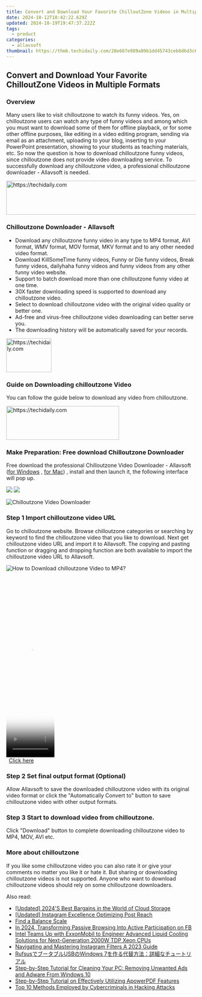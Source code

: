 ```yaml
---
title: Convert and Download Your Favorite ChilloutZone Videos in Multiple Formats
date: 2024-10-12T18:42:22.629Z
updated: 2024-10-19T19:47:37.222Z
tags:
  - product
categories:
  - allavsoft
thumbnail: https://thmb.techidaily.com/20e687e989a89b1dd45743ceb6d6d3c635644bf241cd4154d769e7b945709de7.jpg
---
```


## Convert and Download Your Favorite ChilloutZone Videos in Multiple Formats

### Overview

Many users like to visit chilloutzone to watch its funny videos. Yes, on chilloutzone users can watch any type of funny videos and among which you must want to download some of them for offline playback, or for some other offline purposes, like editing in a video editing program, sending via email as an attachment, uploading to your blog, inserting to your PowerPoint presentation, showing to your students as teaching materials, etc. So now the question is how to download chilloutzone funny videos, since chilloutzone does not provide video downloading service. To successfully download any chilloutzone video, a professional chilloutzone downloader - Allavsoft is needed.

<!-- affiliate ads begin -->
<a href="https://ephamedtechinc.pxf.io/c/5597632/2137209/26400" target="_top" id="2137209">
  <img src="//a.impactradius-go.com/display-ad/26400-2137209" border="0" alt="https://techidaily.com" width="728" height="90"/>
</a>
<img height="0" width="0" src="https://ephamedtechinc.pxf.io/i/5597632/2137209/26400" style="position:absolute;visibility:hidden;" border="0" />
<!-- affiliate ads end -->

### Chilloutzone Downloader - Allavsoft

* Download any chilloutzone funny video in any type to MP4 format, AVI format, WMV format, MOV format, MKV format and to any other needed video format.
* Download KillSomeTime funny videos, Funny or Die funny videos, Break funny videos, dailyhaha funny videos and funny videos from any other funny video website.
* Support to batch download more than one chilloutzone funny video at one time.
* 30X faster downloading speed is supported to download any chilloutzone video.
* Select to download chilloutzone video with the original video quality or better one.
* Ad-free and virus-free chilloutzone video downloading can better serve you.
* The downloading history will be automatically saved for your records.

<!-- affiliate ads begin -->
<a href="https://aligracehair.sjv.io/c/5597632/2135406/19272" target="_top" id="2135406">
  <img src="//a.impactradius-go.com/display-ad/19272-2135406" border="0" alt="https://techidaily.com" width="120" height="90"/>
</a>
<img height="0" width="0" src="https://aligracehair.sjv.io/i/5597632/2135406/19272" style="position:absolute;visibility:hidden;" border="0" />
<!-- affiliate ads end -->

### Guide on Downloading chilloutzone Video

You can follow the guide below to download any video from chilloutzone.

<!-- affiliate ads begin -->
<a href="https://aligracehair.sjv.io/c/5597632/1918714/19272" target="_top" id="1918714">
  <img src="//a.impactradius-go.com/display-ad/19272-1918714" border="0" alt="https://techidaily.com" width="300" height="90"/>
</a>
<img height="0" width="0" src="https://aligracehair.sjv.io/i/5597632/1918714/19272" style="position:absolute;visibility:hidden;" border="0" />
<!-- affiliate ads end -->

### Make Preparation: Free download Chilloutzone Downloader

Free download the professional Chilloutzone Video Downloader - Allavsoft ([for Windows](https://tools.techidaily.com/allavsoft/products/) , [for Mac](https://tools.techidaily.com/allavsoft/products/)) , install and then launch it, the following interface will pop up.

[![](https://www.allavsoft.com/how-to/../images/how-to/free-download-win.jpg)](https://tools.techidaily.com/allavsoft/products/) [![](https://www.allavsoft.com/how-to/../images/how-to/free-download-mac.jpg)](https://tools.techidaily.com/allavsoft/products/)

![Chilloutzone Video Downloader](https://www.allavsoft.com/how-to/../images/allavsoft/screen-shot-600.jpg)

### Step 1 Import chilloutzone video URL

Go to chilloutzone website. Browse chilloutzone categories or searching by keyword to find the chilloutzone video that you like to download. Next get chilloutzone video URL and import it to Allavsoft. The copying and pasting function or dragging and dropping function are both available to import the chilloutzone video URL to Allavsoft.

![How to Download chilloutzone Video to MP4?](https://www.allavsoft.com/how-to/../images/how-to/download-rtmp-video/download-rtmp-video.jpg)

<!-- affiliate ads begin -->
<span id="1975562">
					<video width="128" height="480" style="cursor:pointer"
           poster="//a.impactradius-go.com/display-clicktoplayimage/1975562.png"
           onclick="if(!this.playClicked){this.play();this.setAttribute('controls',true);this.playClicked=true;}">
	   <source src="//a.impactradius-go.com/display-ad/22993-1975562">
	   <img src="//a.impactradius-go.com/display-clicktoplayimage/1975562.png" style="border: none; height: 100%; width: 100%; object-fit: contain">
	</video>
	<div style="width:80px;text-align:center"><a href="javascript:window.open(decodeURIComponent('https%3A%2F%2Fhomestyler.sjv.io%2Fc%2F5597632%2F1975562%2F22993'), '_blank');void(0);">Click here</a></div>
</span>
<img height="0" width="0" src="https://imp.pxf.io/i/5597632/1975562/22993" style="position:absolute;visibility:hidden;" border="0" />
<!-- affiliate ads end -->

### Step 2 Set final output format (Optional)

Allow Allavsoft to save the downloaded chilloutzone video with its original video format or click the "Automatically Convert to" button to save chilloutzone video with other output formats.

### Step 3 Start to download video from chilloutzone.

Click "Download" button to complete downloading chilloutzone video to MP4, MOV, AVI etc.

### More about chilloutzone

If you like some chilloutzone video you can also rate it or give your comments no matter you like it or hate it. But sharing or downloading chilloutzone videos is not supported. Anyone who want to download chilloutzone videos should rely on some chilloutzone downloaders.

<ins class="adsbygoogle"
     style="display:block"
     data-ad-format="autorelaxed"
     data-ad-client="ca-pub-7571918770474297"
     data-ad-slot="1223367746"></ins>

<ins class="adsbygoogle"
     style="display:block"
     data-ad-client="ca-pub-7571918770474297"
     data-ad-slot="8358498916"
     data-ad-format="auto"
     data-full-width-responsive="true"></ins>

<span class="atpl-alsoreadstyle">Also read:</span>
<div><ul>
<li><a href="https://extra-resources.techidaily.com/updated-2024s-best-bargains-in-the-world-of-cloud-storage/"><u>[Updated] 2024'S Best Bargains in the World of Cloud Storage</u></a></li>
<li><a href="https://instagram-videos.techidaily.com/updated-instagram-excellence-optimizing-post-reach/"><u>[Updated] Instagram Excellence Optimizing Post Reach</u></a></li>
<li><a href="https://win-extraordinary.techidaily.com/find-a-balance-scale/"><u>Find a Balance Scale</u></a></li>
<li><a href="https://facebook-video-content.techidaily.com/in-2024-transforming-passive-browsing-into-active-participation-on-fb/"><u>In 2024, Transforming Passive Browsing Into Active Participation on FB</u></a></li>
<li><a href="https://hardware-tips.techidaily.com/intel-teams-up-with-exxonmobil-to-engineer-advanced-liquid-cooling-solutions-for-next-generation-2000w-tdp-xeon-cpus/"><u>Intel Teams Up with ExxonMobil to Engineer Advanced Liquid Cooling Solutions for Next-Generation 2000W TDP Xeon CPUs</u></a></li>
<li><a href="https://instagram-video-recordings.techidaily.com/navigating-and-mastering-instagram-filters-a-2023-guide/"><u>Navigating and Mastering Instagram Filters A 2023 Guide</u></a></li>
<li><a href="https://win-extraordinary.techidaily.com/rufsususbwindows-7/"><u>RufsusでブータブルUSBのWindows 7を作る代替方法：詳細なチュートリアル</u></a></li>
<li><a href="https://win-extraordinary.techidaily.com/step-by-step-tutorial-for-cleaning-your-pc-removing-unwanted-ads-and-adware-from-windows-10/"><u>Step-by-Step Tutorial for Cleaning Your PC: Removing Unwanted Ads and Adware From Windows 10</u></a></li>
<li><a href="https://fox-shield.techidaily.com/step-by-step-tutorial-on-effectively-utilizing-apowerpdf-features/"><u>Step-by-Step Tutorial on Effectively Utilizing ApowerPDF Features</u></a></li>
<li><a href="https://win-extraordinary.techidaily.com/top-10-methods-employed-by-cybercriminals-in-hacking-attacks/"><u>Top 10 Methods Employed by Cybercriminals in Hacking Attacks</u></a></li>
</ul></div>

